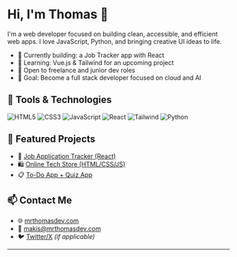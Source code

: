 # Hi, I'm Thomas 👋

I'm a web developer focused on building clean, accessible, and efficient web apps. I love JavaScript, Python, and bringing creative UI ideas to life.

- 🔭 Currently building: a Job Tracker app with React
- 🌱 Learning: Vue.js & Tailwind for an upcoming project
- 💼 Open to freelance and junior dev roles
- 🎯 Goal: Become a full stack developer focused on cloud and AI

## 🧰 Tools & Technologies

![HTML5](https://img.shields.io/badge/HTML5-E34F26?style=flat&logo=html5&logoColor=white)
![CSS3](https://img.shields.io/badge/CSS3-1572B6?style=flat&logo=css3&logoColor=white)
![JavaScript](https://img.shields.io/badge/JavaScript-F7DF1E?style=flat&logo=javascript&logoColor=black)
![React](https://img.shields.io/badge/React-20232A?style=flat&logo=react&logoColor=61DAFB)
![Tailwind](https://img.shields.io/badge/Tailwind_CSS-38B2AC?style=flat&logo=tailwind-css&logoColor=white)
![Python](https://img.shields.io/badge/Python-3776AB?style=flat&logo=python&logoColor=white)

## 📌 Featured Projects

- 🔗 [Job Application Tracker (React)](link-to-repo)
- 🛍️ [Online Tech Store (HTML/CSS/JS)](link-to-repo)
- 📋 [To-Do App + Quiz App](link-to-repo)

## 📫 Contact Me

- 🌐 [mrthomasdev.com](https://mrthomasdev.com)
- 📧 makis@mrthomasdev.com
- 🐦 [Twitter/X](https://twitter.com/thomasdev) *(if applicable)*

---


<!---
Thomas-Mer/Thomas-Mer is a ✨ special ✨ repository because its `README.md` (this file) appears on your GitHub profile.
You can click the Preview link to take a look at your changes.
--->
